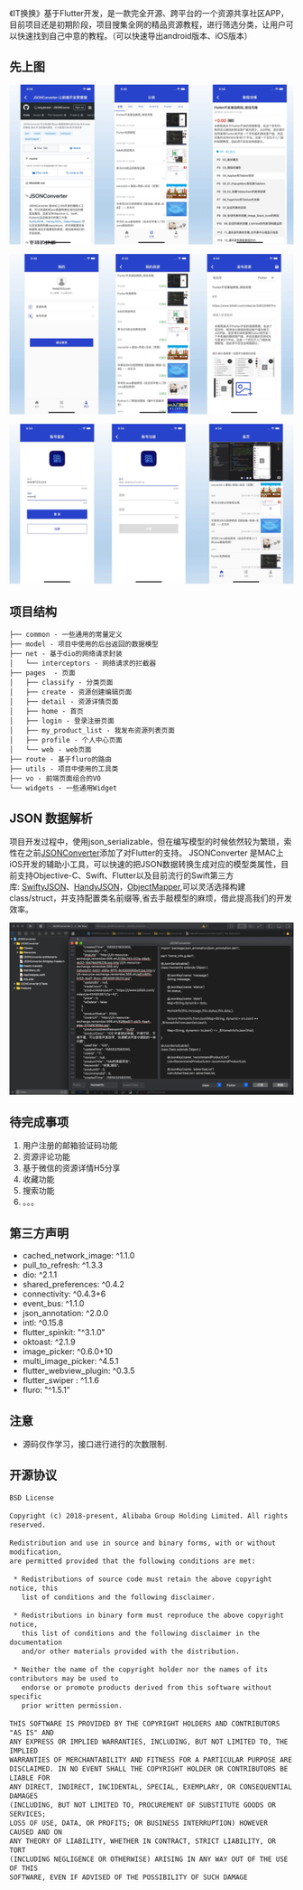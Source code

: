 《IT换换》基于Flutter开发，是一款完全开源、跨平台的一个资源共享社区APP，目前项目还是初期阶段，项目搜集全网的精品资源教程，进行筛选分类，让用户可以快速找到自己中意的教程。（可以快速导出android版本、iOS版本）

## 先上图
![1.png](screenshots/1.jpg)

![2.png](screenshots/2.jpg)

![3.png](screenshots/3.jpg)

## 项目结构
```
├── common - 一些通用的常量定义
├── model - 项目中使用的后台返回的数据模型
├── net - 基于dio的网络请求封装
│   └── interceptors - 网络请求的拦截器
├── pages  - 页面
│   ├── classify - 分类页面
│   ├── create - 资源创建编辑页面
│   ├── detail - 资源详情页面
│   ├── home - 首页
│   ├── login - 登录注册页面
│   ├── my_product_list - 我发布资源列表页面
│   ├── profile - 个人中心页面
│   └── web - web页面
├── route - 基于fluro的路由
├── utils - 项目中使用的工具类
├── vo - 前端页面组合的VO
└── widgets - 一些通用Widget
```

## JSON 数据解析
项目开发过程中，使用json_serializable，但在编写模型的时候依然较为繁琐，索性在之前[JSONConverter](https://github.com/iosyaowei/JSONConverter)添加了对Flutter的支持。
JSONConverter 是MAC上iOS开发的辅助小工具，可以快速的把JSON数据转换生成对应的模型类属性，目前支持Objective-C、Swift、Flutter以及目前流行的Swift第三方库: [SwiftyJSON](https://github.com/SwiftyJSON/SwiftyJSON)、[HandyJSON](https://github.com/alibaba/HandyJSON)，[ObjectMapper](https://github.com/Hearst-DD/ObjectMapper),可以灵活选择构建class/struct，并支持配置类名前缀等,省去手敲模型的麻烦，借此提高我们的开发效率。

![4.png](screenshots/4.png)

## 待完成事项
1. 用户注册的邮箱验证码功能
2. 资源评论功能
3. 基于微信的资源详情H5分享
4. 收藏功能
5. 搜索功能
6. 。。。

## 第三方声明
*  cached_network_image: ^1.1.0
*  pull_to_refresh: ^1.3.3
*  dio: ^2.1.1
*  shared_preferences: ^0.4.2
*  connectivity: ^0.4.3+6
*  event_bus: ^1.1.0
*  json_annotation: ^2.0.0
*  intl: ^0.15.8
*  flutter_spinkit: "^3.1.0"
*  oktoast: ^2.1.9
*  image_picker: ^0.6.0+10
*  multi_image_picker: ^4.5.1
*  flutter_webview_plugin: ^0.3.5
*  flutter_swiper : ^1.1.6
*  fluro: "^1.5.1"

## 注意
* 源码仅作学习，接口进行进行的次数限制.

## 开源协议
```
BSD License

Copyright (c) 2018-present, Alibaba Group Holding Limited. All rights reserved.

Redistribution and use in source and binary forms, with or without modification,
are permitted provided that the following conditions are met:

 * Redistributions of source code must retain the above copyright notice, this
   list of conditions and the following disclaimer.

 * Redistributions in binary form must reproduce the above copyright notice,
   this list of conditions and the following disclaimer in the documentation
   and/or other materials provided with the distribution.

 * Neither the name of the copyright holder nor the names of its contributors may be used to
   endorse or promote products derived from this software without specific
   prior written permission.

THIS SOFTWARE IS PROVIDED BY THE COPYRIGHT HOLDERS AND CONTRIBUTORS "AS IS" AND
ANY EXPRESS OR IMPLIED WARRANTIES, INCLUDING, BUT NOT LIMITED TO, THE IMPLIED
WARRANTIES OF MERCHANTABILITY AND FITNESS FOR A PARTICULAR PURPOSE ARE
DISCLAIMED. IN NO EVENT SHALL THE COPYRIGHT HOLDER OR CONTRIBUTORS BE LIABLE FOR
ANY DIRECT, INDIRECT, INCIDENTAL, SPECIAL, EXEMPLARY, OR CONSEQUENTIAL DAMAGES
(INCLUDING, BUT NOT LIMITED TO, PROCUREMENT OF SUBSTITUTE GOODS OR SERVICES;
LOSS OF USE, DATA, OR PROFITS; OR BUSINESS INTERRUPTION) HOWEVER CAUSED AND ON
ANY THEORY OF LIABILITY, WHETHER IN CONTRACT, STRICT LIABILITY, OR TORT
(INCLUDING NEGLIGENCE OR OTHERWISE) ARISING IN ANY WAY OUT OF THE USE OF THIS
SOFTWARE, EVEN IF ADVISED OF THE POSSIBILITY OF SUCH DAMAGE
```
